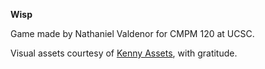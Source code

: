 **Wisp**

Game made by Nathaniel Valdenor for CMPM 120 at UCSC.

Visual assets courtesy of [Kenny Assets](https://kenney.nl/assets), with gratitude.